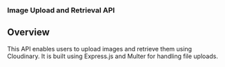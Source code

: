 

### Image Upload and Retrieval API
## Overview
This API enables users to upload images and retrieve them using Cloudinary. It is built using Express.js and Multer for handling file uploads.
